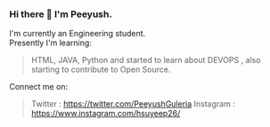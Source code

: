 ### Hi there 👋 I'm Peeyush.

<!--
**peeyushguleria/peeyushguleria** is a ✨ _special_ ✨ repository because its `README.md` (this file) appears on your GitHub profile.

Here are some ideas to get you started:

- 🔭 I’m currently working on ...
- 🌱 I’m currently learning ...
- 👯 I’m looking to collaborate on ...
- 🤔 I’m looking for help with ...
- 💬 Ask me about ...
- 📫 How to reach me: ...
- 😄 Pronouns: ...
- ⚡ Fun fact: ...
-->
I'm currently an Engineering student.<br>
Presently I'm learning:
>HTML,
>JAVA,
>Python
and started to learn about DEVOPS , also starting to contribute to Open Source.

Connect me on:
>Twitter : https://twitter.com/PeeyushGuleria
>Instagram : https://www.instagram.com/hsuyeep26/



